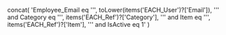 concat(
  'Employee_Email eq ''',
    toLower(items('EACH_User')?['Email']),
  ''' and Category eq ''',
    items('EACH_Ref')?['Category'],
  ''' and Item eq ''',
    items('EACH_Ref')?['Item'],
  ''' and IsActive eq 1'
)

